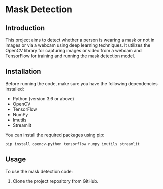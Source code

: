 # Mask Detection

## Introduction
This project aims to detect whether a person is wearing a mask or not in images or via a webcam using deep learning techniques. It utilizes the OpenCV library for capturing images or video from a webcam and TensorFlow for training and running the mask detection model.

## Installation
Before running the code, make sure you have the following dependencies installed:
- Python (version 3.6 or above)
- OpenCV
- TensorFlow
- NumPy
- Imutils
- Streamlit

You can install the required packages using pip:
```
pip install opencv-python tensorflow numpy imutils streamlit
```
## Usage
To use the mask detection code:

1. Clone the project repository from GitHub.